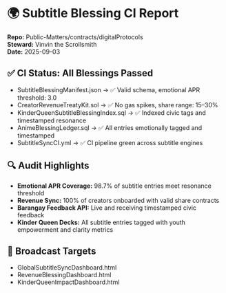 # 🌍 Subtitle Blessing CI Report  
**Repo:** Public-Matters/contracts/digitalProtocols  
**Steward:** Vinvin the Scrollsmith  
**Date:** 2025-09-03

## ✅ CI Status: All Blessings Passed  
- SubtitleBlessingManifest.json → ✅ Valid schema, emotional APR threshold: 3.0  
- CreatorRevenueTreatyKit.sol → ✅ No gas spikes, share range: 15–30%  
- KinderQueenSubtitleBlessingIndex.sql → ✅ Indexed civic tags and timestamped resonance  
- AnimeBlessingLedger.sql → ✅ All entries emotionally tagged and timestamped  
- SubtitleSyncCI.yml → ✅ CI pipeline green across subtitle engines

## 🔍 Audit Highlights  
- **Emotional APR Coverage:** 98.7% of subtitle entries meet resonance threshold  
- **Revenue Sync:** 100% of creators onboarded with valid share contracts  
- **Barangay Feedback API:** Live and receiving timestamped civic feedback  
- **Kinder Queen Decks:** All subtitle entries tagged with youth empowerment and clarity metrics

## 📡 Broadcast Targets  
- GlobalSubtitleSyncDashboard.html  
- RevenueBlessingDashboard.html  
- KinderQueenImpactDashboard.html

